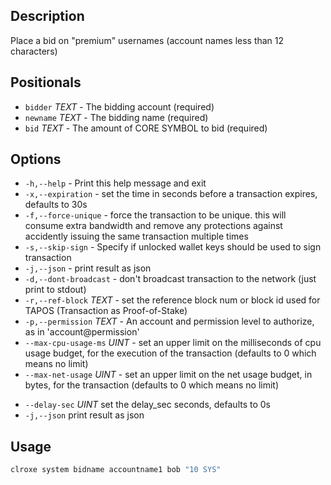 ## Description

Place a bid on "premium" usernames (account names less than 12 characters)

## Positionals
* `bidder` _TEXT_ - The bidding account (required)
* `newname` _TEXT_  - The bidding name (required)
* `bid` _TEXT_ - The amount of CORE SYMBOL to bid (required)
## Options
* `-h,--help` - Print this help message and exit
* `-x,--expiration` - set the time in seconds before a transaction expires, defaults to 30s
* `-f,--force-unique` - force the transaction to be unique. this will consume extra bandwidth and remove any protections against accidently issuing the same transaction multiple times
* `-s,--skip-sign` - Specify if unlocked wallet keys should be used to sign transaction
* `-j,--json` - print result as json
* `-d,--dont-broadcast` - don't broadcast transaction to the network (just print to stdout)
* `-r,--ref-block` _TEXT_ - set the reference block num or block id used for TAPOS (Transaction as Proof-of-Stake)
* `-p,--permission` _TEXT_ - An account and permission level to authorize, as in 'account@permission'
* `--max-cpu-usage-ms` _UINT_ - set an upper limit on the milliseconds of cpu usage budget, for the execution of the transaction (defaults to 0 which means no limit)
* `--max-net-usage` _UINT_ - set an upper limit on the net usage budget, in bytes, for the transaction (defaults to 0 which means no limit)
- `--delay-sec` _UINT_            set the delay_sec seconds, defaults to 0s
- `-j,--json` print result as json

## Usage


```sh
clroxe system bidname accountname1 bob "10 SYS"
```

